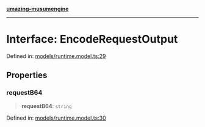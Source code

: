 [**umazing-musumengine**](../../README.md)

***

# Interface: EncodeRequestOutput

Defined in: [models/runtime.model.ts:29](https://github.com/davinidae/umazing-musumengine/blob/51f61211084dfe767110f78265e0aa27a13c00d0/src/models/runtime.model.ts#L29)

## Properties

### requestB64

> **requestB64**: `string`

Defined in: [models/runtime.model.ts:30](https://github.com/davinidae/umazing-musumengine/blob/51f61211084dfe767110f78265e0aa27a13c00d0/src/models/runtime.model.ts#L30)
